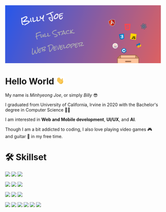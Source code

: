 [![Header](./assets/header.png)](https://mj-webdev.com)

# Hello World <img src="./assets/wave.gif" width="26px">

My name is *Minhyeong Joe*, or simply *Billy* :sunglasses:

I graduated from University of California, Irvine in 2020 with the Bachelor's degree in Computer Science :man_student:

I am interested in **Web and Mobile development**, **UI/UX**, and **AI**.

Though I am a bit addicted to coding, I also love playing video games :video_game: and guitar :guitar: in my free time.

# :hammer_and_wrench: Skillset

![](https://img.shields.io/badge/Language-C++-00599C?style=flat&logo=C%2B%2B&logoColor=white&color=blue)
![](https://img.shields.io/badge/Language-Java-orange?style=flat&logo=java&logoColor=white)
![](https://img.shields.io/badge/Language-Python-3776AB?style=flat&logo=python&logoColor=white)

![](https://img.shields.io/badge/Language-HTML5-E34F26?style=flat&logo=html5&logoColor=white)
![](https://img.shields.io/badge/Language-CSS3-1572B6?style=flat&logo=css3&logoColor=white)
![](https://img.shields.io/badge/Language-Javascript-F7DF1E?style=flat&logo=javascript&logoColor=white)

![](https://img.shields.io/badge/Framework-Angular2+-DD0031?style=flat&logo=angular&logoColor=white)
![](https://img.shields.io/badge/Framework-React-61DAFB?style=flat&logo=react&logoColor=white)
![](https://img.shields.io/badge/Framework-React%20Native-61DAFB?style=flat&logo=react&logoColor=white)

![](https://img.shields.io/badge/Tool-MySQL-4479A1?style=flat&logo=mysql&logoColor=white)
![](https://img.shields.io/badge/Tool-MongoDB-47A248?style=flat&logo=mongodb&logoColor=white)
![](https://img.shields.io/badge/Tool-Node.js-339933?style=flat&logo=node%2Ejs&logoColor=white)
![](https://img.shields.io/badge/Tool-Sketch%2FLunacy-F7B500?style=flat&logo=sketch&logoColor=white)
![](https://img.shields.io/badge/Tool-Git-F05032?style=flat&logo=git&logoColor=white)
![](https://img.shields.io/badge/Tool-AWS-FF9900?style=flat&logo=amazon-aws&logoColor=white)
